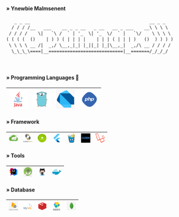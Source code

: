 <!--
**opannapo/opannapo** is a ✨ _special_ ✨ repository because its `README.md` (this file) appears on your GitHub profile.
Here are some ideas to get you started:
- 🔭 I’m currently working on ...
- 🌱 I’m currently learning ...
- 👯 I’m looking to collaborate on ...
- 🤔 I’m looking for help with ...
- 💬 Ask me about ...
- 📫 How to reach me: ...
- 😄 Pronouns: ...
- ⚡ Fun fact: ...
-->
 

#### » Ynewbie Malmsenent
```
   _ _ __                                             __ _ _   
  / / / /__   ___    __ _ _ __   _ __   __ _ ___    __\ \ \ \  
 / / / /    \|   `\ /  ` | '_  \| '_  \/  ` |   `\/    \ \ \ \
( ( ( (  ()    | ) ) ( | | | |    | | | ( | | | )   ()  ) ) ) )
 \ \ \ \ __ /|  _,/ \__,_|_| |_||_| |_|\__,_|  _,/\ __ / / / / 
  \_\_\_\====|__============================|__=======/_/_/_/               
  
```
#

#### » Programming Languages 🌱  
<table>
<thead>
<tr>
<th align="center"><a target="_blank" rel="noopener noreferrer"><img src="img/java.png" width="50" style="max-width:100%;"></a></th>
<th align="center"><a target="_blank" rel="noopener noreferrer"><img src="img/golang.png" width="50" style="max-width:100%;"></a></th>
<th align="center"><a target="_blank" rel="noopener noreferrer"><img src="img/dart.png" width="50" style="max-width:100%;"></a></th>
<th align="center"><a target="_blank" rel="noopener noreferrer"><img src="img/php.png" width="50" style="max-width:100%;"></a></th>
</tr>
</thead>
</table>


#### » Framework
<table>
<thead>
<tr>
<th align="center"><a target="_blank" rel="noopener noreferrer"><img src="img/springboot.png" width="25" style="max-width:100%;"></a></th>
<th align="center"><a target="_blank" rel="noopener noreferrer"><img src="img/hibernate.png" width="25" style="max-width:100%;"></a></th>
<th align="center"><a target="_blank" rel="noopener noreferrer"><img src="img/android.png" width="25" style="max-width:100%;"></a></th>
<th align="center"><a target="_blank" rel="noopener noreferrer"><img src="img/flutter.png" width="25" style="max-width:100%;"></a></th>
<th align="center"><a target="_blank" rel="noopener noreferrer"><img src="img/gin-gonic.png" width="25" style="max-width:100%;"></a></th>
<th align="center"><a target="_blank" rel="noopener noreferrer"><img src="img/gorm.png" width="25" style="max-width:100%;"></a></th>
<th align="center"><a target="_blank" rel="noopener noreferrer"><img src="img/laravel.png" width="25" style="max-width:100%;"></a></th>
</tr>
</thead>
</table>

#### » Tools
<table>
<thead>
<tr>
<th align="center"><a target="_blank" rel="noopener noreferrer"><img src="img/intellig.png" width="25" style="max-width:100%;"></a></th>
<th align="center"><a target="_blank" rel="noopener noreferrer"><img src="img/android_studio.jpg" width="25" style="max-width:100%;"></a></th> 
<th align="center"><a target="_blank" rel="noopener noreferrer"><img src="img/github.png" width="25" style="max-width:100%;"></a></th>
<th align="center"><a target="_blank" rel="noopener noreferrer"><img src="img/docker.webp" width="25" style="max-width:100%;"></a></th>
</tr>
</thead>
</table>


#### » Database
<table>
<thead>
<tr>
<th align="center"><a target="_blank" rel="noopener noreferrer"><img src="img/firestore.png" width="25" style="max-width:100%;"></a></th>
<th align="center"><a target="_blank" rel="noopener noreferrer"><img src="img/mysql.png" width="25" style="max-width:100%;"></a></th> 
<th align="center"><a target="_blank" rel="noopener noreferrer"><img src="img/redis.png" width="25" style="max-width:100%;"></a></th>
<th align="center"><a target="_blank" rel="noopener noreferrer"><img src="img/elastic.png" width="25" style="max-width:100%;"></a></th>
<th align="center"><a target="_blank" rel="noopener noreferrer"><img src="img/mongo.png" width="25" style="max-width:100%;"></a></th>
</tr>
</thead>
</table>
